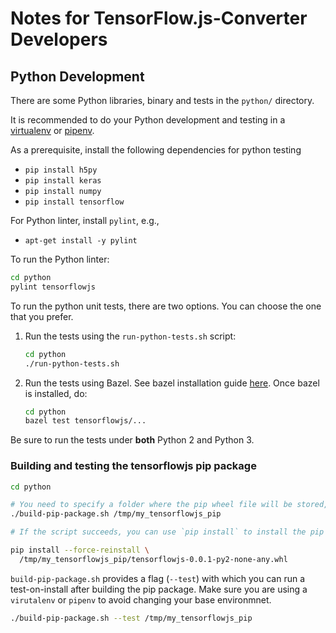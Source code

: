 # Notes for TensorFlow.js-Converter Developers

## Python Development

There are some Python libraries, binary and tests in the `python/` directory.

It is recommended to do your Python development and testing in a
[virtualenv](https://virtualenv.pypa.io/en/stable/) or 
[pipenv](https://docs.pipenv.org/).

As a prerequisite, install the following dependencies for python testing
* `pip install h5py`
* `pip install keras`
* `pip install numpy`
* `pip install tensorflow`

For Python linter, install `pylint`, e.g.,
* `apt-get install -y pylint`

To run the Python linter:
```sh
cd python
pylint tensorflowjs
```

To run the python unit tests, there are two options. You can choose the one that
you prefer.

1. Run the tests using the `run-python-tests.sh` script:

   ```sh
   cd python
   ./run-python-tests.sh
   ```

2. Run the tests using Bazel. See bazel installation guide
   [here](https://docs.bazel.build/versions/master/install.html). Once bazel
   is installed, do:

   ```sh
   cd python
   bazel test tensorflowjs/...
   ```

Be sure to run the tests under **both** Python 2 and Python 3.

### Building and testing the tensorflowjs pip package

```sh
cd python

# You need to specify a folder where the pip wheel file will be stored, e.g.,
./build-pip-package.sh /tmp/my_tensorflowjs_pip

# If the script succeeds, you can use `pip install` to install the pip package:

pip install --force-reinstall \
  /tmp/my_tensorflowjs_pip/tensorflowjs-0.0.1-py2-none-any.whl
```

`build-pip-package.sh` provides a flag (`--test`) with which you can run a
test-on-install after building the pip package. Make sure you are using a
`virutalenv` or `pipenv` to avoid changing your base environmnet.

```sh
./build-pip-package.sh --test /tmp/my_tensorflowjs_pip
```
